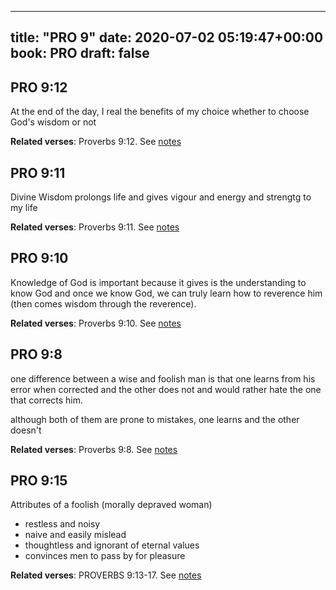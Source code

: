 
---
title: "PRO 9"
date: 2020-07-02 05:19:47+00:00
book: PRO
draft: false
---

## PRO 9:12

At the end of the day, I real the benefits of my choice whether to choose God's wisdom or not

**Related verses**: Proverbs 9:12. See [notes](https://my.bible.com/notes/3464588954094526919)


## PRO 9:11

Divine Wisdom prolongs life and gives vigour and energy and strengtg to my life

**Related verses**: Proverbs 9:11. See [notes](https://my.bible.com/notes/3464588572664521148)


## PRO 9:10

Knowledge of God is important because it gives is the understanding to know God and once we know God, we can truly learn how to reverence him (then comes wisdom through the reverence).

**Related verses**: Proverbs 9:10. See [notes](https://my.bible.com/notes/3464583648182526356)


## PRO 9:8

one difference between a wise and foolish man is that one learns from his error when corrected and the other does not and would rather hate the one that corrects him. 

although both of them are prone to mistakes, one learns and the other doesn't

**Related verses**: Proverbs 9:8. See [notes](https://my.bible.com/notes/3464579537311621479)


## PRO 9:15

Attributes of a foolish (morally depraved woman)
- restless and noisy
- naive and easily mislead
- thoughtless and ignorant of eternal values
- convinces men to pass by for pleasure

**Related verses**: PROVERBS 9:13-17. See [notes](https://my.bible.com/notes/2694189718111510925)

